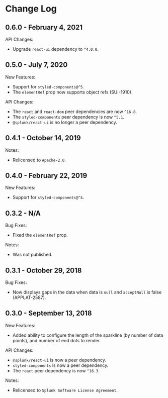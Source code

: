 Change Log
============


0.6.0 - February 4, 2021
----------

API Changes:
* Upgrade `react-ui` dependency to `^4.0.0`.

0.5.0 - July 7, 2020
----------
New Features:
* Support for `styled-components@^5`.
* The `elementRef` prop now supports object refs (SUI-1910).

API Changes:
* The `react` and `react-dom` peer dependencies are now `^16.8`.
* The `styled-components` peer dependency is now `^5.1`.
* `@splunk/react-ui` is no longer a peer dependency.

0.4.1 - October 14, 2019
----------
Notes:
* Relicensed to `Apache-2.0`.

0.4.0 - February 22, 2019
----------
New Features:
* Support for `styled-components@^4`.

0.3.2 - N/A
----------
Bug Fixes:
* Fixed the `elementRef` prop.

Notes:
* Was not published.

0.3.1 - October 29, 2018
----------
Bug Fixes:
* Now displays gaps in the data when data is `null` and `acceptNull` is false (APPLAT-2587).

0.3.0 - September 13, 2018
----------
New Features:
* Added ability to configure the length of the sparkline (by number of data points), and number of end dots to render.

API Changes:
* `@splunk/react-ui` is now a peer dependency.
* `styled-components` is now a peer dependency.
* The `react` peer dependency is now `^16.3`.

Notes:
* Relicensed to `Splunk Software License Agreement`.
